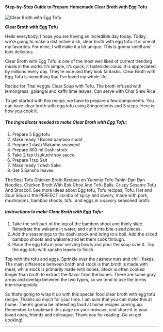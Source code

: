             

#### Step-by-Step Guide to Prepare Homemade Clear Broth with Egg Tofu

![Clear Broth with Egg Tofu](https://img-global.cpcdn.com/recipes/5064843817123840/751x532cq70/clear-broth-with-egg-tofu-recipe-main-photo.jpg)

**Clear Broth with Egg Tofu**

Hello everybody, I hope you are having an incredible day today. Today, we’re going to make a distinctive dish, clear broth with egg tofu. It is one of my favorites. For mine, I will make it a bit unique. This is gonna smell and look delicious.

Clear Broth with Egg Tofu is one of the most well liked of current trending meals in the world. It’s simple, it’s quick, it tastes delicious. It is appreciated by millions every day. They’re nice and they look fantastic. Clear Broth with Egg Tofu is something that I’ve loved my whole life.

Recipe for Thai Veggie Clear Soup with Tofu. The broth infused with lemongrass, galangal and kaffir lime leaves. Can serve with Char Siew Rice!

To get started with this recipe, we have to prepare a few components. You can have clear broth with egg tofu using 8 ingredients and 3 steps. Here is how you cook it.

##### The ingredients needed to make Clear Broth with Egg Tofu:

1.  Prepare 5 Egg tofu
2.  Make ready 1 Boiled bamboo shoot
3.  Prepare 1 dash Wakame seaweed
4.  Prepare 800 ml Dashi stock
5.  Take 2 tsp Usukuchi soy sauce
6.  Prepare 1 tsp Salt
7.  Make ready 1 dash Sake
8.  Get 5 Sansho leaves

The Best Tofu Chicken Broth Recipes on Yummly Tofu Tahini Dan Dan Noodles, Chicken Broth With Bok Choy And Tofu Balls, Crispy Sesame Tofu And Broccoli. See more ideas about Egg tofu, Tofu recipes, Tofu. Hot and Sour Soup is the PERFECT combo of spicy and savory, made with pork, mushrooms, bamboo shoots, tofu, and eggs in a savory seasoned broth.

##### Instructions to make Clear Broth with Egg Tofu:

1.  Take the soft part of the top of the bamboo shoot and thinly slice. Rehydrate the wakame in water, and cut it into bite-sized pieces.
2.  Add the seasonings to the dashi stock and bring to a boil. Add the sliced bamboo shoots and wakame and let them cook through.
3.  Place the egg tofu in your serving bowls and pour the soup over it. Top the egg tofu with sansho leaves to finish.

Top with the tofu and eggs. Sprinkle over the cashew nuts and chilli flakes. The main difference between broth and stock is that broth is made with meat, while stock is primarily made with bones. Stock is often cooked longer than broth to extract the flavor from the bones. There are some gray areas and overlap between the two types, so we tend to use the terms interchangeably.

So that’s going to wrap it up with this special food clear broth with egg tofu recipe. Thanks so much for your time. I am sure that you can make this at home. There’s gonna be interesting food at home recipes coming up. Remember to bookmark this page on your browser, and share it to your loved ones, friends and colleague. Thank you for reading. Go on get cooking!

* * *